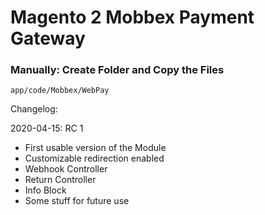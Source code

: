 # Magento 2 Mobbex Payment Gateway

### Manually: Create Folder and Copy the Files

```
app/code/Mobbex/WebPay
```

Changelog:

2020-04-15: RC 1
- First usable version of the Module
- Customizable redirection enabled
- Webhook Controller
- Return Controller
- Info Block
- Some stuff for future use
